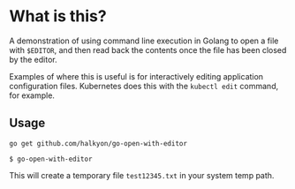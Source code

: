 # What is this?

A demonstration of using command line execution in Golang to open a file with `$EDITOR`, and then
read back the contents once the file has been closed by the editor.

Examples of where this is useful is for interactively editing application configuration files. Kubernetes
does this with the `kubectl edit` command, for example.

## Usage

`go get github.com/halkyon/go-open-with-editor`

`$ go-open-with-editor`

This will create a temporary file `test12345.txt` in your system temp path.

